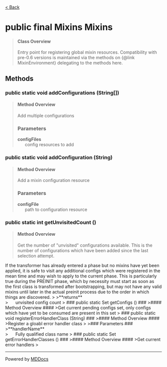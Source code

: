 [< Back](../README.md)
# public final Mixins Mixins #
>#### Class Overview ####
>Entry point for registering global mixin resources. Compatibility with
 pre-0.6 versions is maintained via the methods on {@link MixinEnvironment}
 delegating to the methods here.
## Methods ##
### public static void addConfigurations (String[]) ###
>#### Method Overview ####
>Add multiple configurations
>
>### Parameters ###
>**configFiles**<br />
>&nbsp;&nbsp;&nbsp;&nbsp;&nbsp;&nbsp;config resources to add
>
### public static void addConfiguration (String) ###
>#### Method Overview ####
>Add a mixin configuration resource
>
>### Parameters ###
>**configFile**<br />
>&nbsp;&nbsp;&nbsp;&nbsp;&nbsp;&nbsp;path to configuration resource
>
### public static int getUnvisitedCount () ###
>#### Method Overview ####
>Get the number of "unvisited" configurations available. This is the
 number of configurations which have been added since the last selection
 attempt.
 
 <p>If the transformer has already entered a phase but no mixins have yet
 been applied, it is safe to visit any additional configs which were
 registered in the mean time and may wish to apply to the current phase.
 This is particularly true during the PREINIT phase, which by necessity
 must start as soon as the first class is transformed after bootstrapping,
 but may not have any valid mixins until later in the actual preinit
 process due to the order in which things are discovered.
>
>**returns**<br />
>&nbsp;&nbsp;&nbsp;&nbsp;&nbsp;&nbsp;unvisited config count
>
### public static Set getConfigs () ###
>#### Method Overview ####
>Get current pending configs set, only configs which have yet to be
 consumed are present in this set
>
### public static void registerErrorHandlerClass (String) ###
>#### Method Overview ####
>Register a gloabl error handler class
>
>### Parameters ###
>**handlerName**<br />
>&nbsp;&nbsp;&nbsp;&nbsp;&nbsp;&nbsp;Fully qualified class name
>
### public static Set getErrorHandlerClasses () ###
>#### Method Overview ####
>Get current error handlers
>

---
Powered by [MDDocs](https://github.com/VRCube/MDDocs)